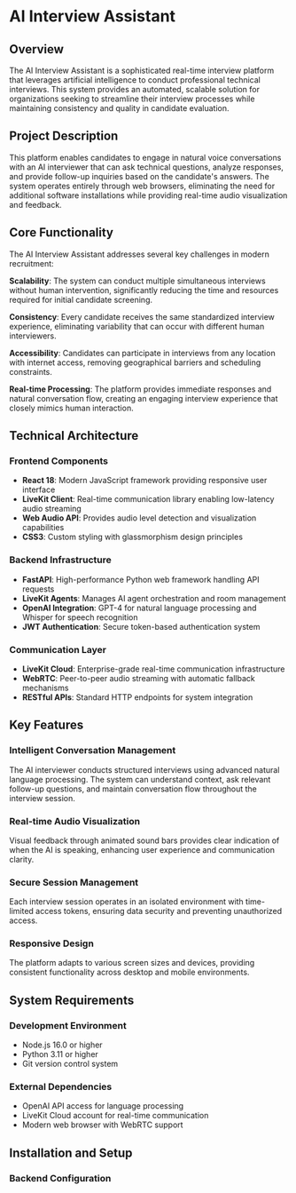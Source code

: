 # AI Interview Assistant

## Overview

The AI Interview Assistant is a sophisticated real-time interview platform that leverages artificial intelligence to conduct professional technical interviews. This system provides an automated, scalable solution for organizations seeking to streamline their interview processes while maintaining consistency and quality in candidate evaluation.

## Project Description

This platform enables candidates to engage in natural voice conversations with an AI interviewer that can ask technical questions, analyze responses, and provide follow-up inquiries based on the candidate's answers. The system operates entirely through web browsers, eliminating the need for additional software installations while providing real-time audio visualization and feedback.

## Core Functionality

The AI Interview Assistant addresses several key challenges in modern recruitment:

**Scalability**: The system can conduct multiple simultaneous interviews without human intervention, significantly reducing the time and resources required for initial candidate screening.

**Consistency**: Every candidate receives the same standardized interview experience, eliminating variability that can occur with different human interviewers.

**Accessibility**: Candidates can participate in interviews from any location with internet access, removing geographical barriers and scheduling constraints.

**Real-time Processing**: The platform provides immediate responses and natural conversation flow, creating an engaging interview experience that closely mimics human interaction.

## Technical Architecture

### Frontend Components
- **React 18**: Modern JavaScript framework providing responsive user interface
- **LiveKit Client**: Real-time communication library enabling low-latency audio streaming
- **Web Audio API**: Provides audio level detection and visualization capabilities
- **CSS3**: Custom styling with glassmorphism design principles

### Backend Infrastructure
- **FastAPI**: High-performance Python web framework handling API requests
- **LiveKit Agents**: Manages AI agent orchestration and room management
- **OpenAI Integration**: GPT-4 for natural language processing and Whisper for speech recognition
- **JWT Authentication**: Secure token-based authentication system

### Communication Layer
- **LiveKit Cloud**: Enterprise-grade real-time communication infrastructure
- **WebRTC**: Peer-to-peer audio streaming with automatic fallback mechanisms
- **RESTful APIs**: Standard HTTP endpoints for system integration

## Key Features

### Intelligent Conversation Management
The AI interviewer conducts structured interviews using advanced natural language processing. The system can understand context, ask relevant follow-up questions, and maintain conversation flow throughout the interview session.

### Real-time Audio Visualization
Visual feedback through animated sound bars provides clear indication of when the AI is speaking, enhancing user experience and communication clarity.

### Secure Session Management
Each interview session operates in an isolated environment with time-limited access tokens, ensuring data security and preventing unauthorized access.

### Responsive Design
The platform adapts to various screen sizes and devices, providing consistent functionality across desktop and mobile environments.

## System Requirements

### Development Environment
- Node.js 16.0 or higher
- Python 3.11 or higher
- Git version control system

### External Dependencies
- OpenAI API access for language processing
- LiveKit Cloud account for real-time communication
- Modern web browser with WebRTC support

## Installation and Setup

### Backend Configuration

